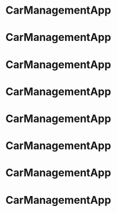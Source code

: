 # CarManagementApp
# CarManagementApp
# CarManagementApp
# CarManagementApp
# CarManagementApp
# CarManagementApp
# CarManagementApp
# CarManagementApp
